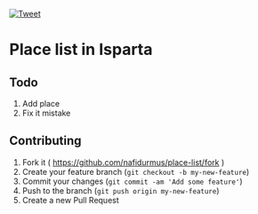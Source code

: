 [![Tweet](https://img.shields.io/twitter/url/http/shields.io.svg?style=social)](https://twitter.com/intent/tweet?text=Place-list=https://github.com/nafidurmus/place-list)

# Place list in Isparta

## Todo

1. Add place 
2. Fix it mistake

## Contributing

1. Fork it ( https://github.com/nafidurmus/place-list/fork )
2. Create your feature branch (`git checkout -b my-new-feature`)
3. Commit your changes (`git commit -am 'Add some feature'`)
4. Push to the branch (`git push origin my-new-feature`)
5. Create a new Pull Request
